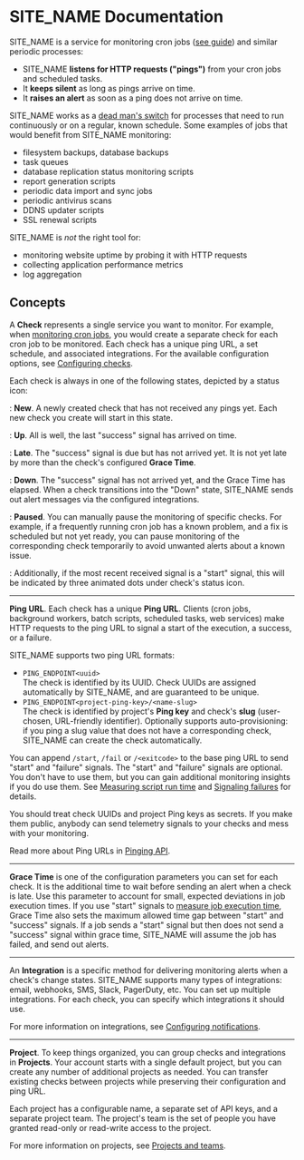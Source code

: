 # SITE_NAME Documentation

SITE_NAME is a service for monitoring cron jobs ([see guide](monitoring_cron_jobs/))
and similar periodic processes:

* SITE_NAME **listens for HTTP requests ("pings")** from your cron jobs and scheduled
  tasks.
* It **keeps silent** as long as pings arrive on time.
* It **raises an alert** as soon as a ping does not arrive on time.

SITE_NAME works as a [dead man's switch](https://en.wikipedia.org/wiki/Dead_man%27s_switch) for processes that need to
run continuously or on a regular, known schedule. Some examples of jobs that would
benefit from SITE_NAME monitoring:

* filesystem backups, database backups
* task queues
* database replication status monitoring scripts
* report generation scripts
* periodic data import and sync jobs
* periodic antivirus scans
* DDNS updater scripts
* SSL renewal scripts

SITE_NAME is *not* the right tool for:

* monitoring website uptime by probing it with HTTP requests
* collecting application performance metrics
* log aggregation

## Concepts

A **Check** represents a single service you want to monitor. For example, when
[monitoring cron jobs](monitoring_cron_jobs/), you would create a separate check for
each cron job to be monitored. Each check has a unique ping URL, a set schedule,
and associated integrations. For the available configuration options, see
[Configuring checks](configuring_checks/).

Each check is always in one of the following states, depicted by a status icon:

<span class="status ic-new"></span>
:   **New**. A newly created check that has not received any pings yet. Each new
    check you create will start in this state.

<span class="status ic-up"></span>
:   **Up**. All is well, the last "success" signal has arrived on time.

<span class="status ic-grace"></span>
:   **Late**. The "success" signal is due but has not arrived yet.
    It is not yet late by more than the check's configured **Grace Time**.

<span class="status ic-down"></span>
:   **Down**. The "success" signal has not arrived yet, and the Grace Time has elapsed.
    When a check transitions into the "Down" state, SITE_NAME sends out alert
    messages via the configured integrations.

<span class="status ic-paused"></span>
:   **Paused**. You can manually pause the monitoring of specific checks. For example,
    if a frequently running cron job has a known problem, and a fix is scheduled but
    not yet ready, you can pause monitoring of the corresponding check temporarily to
    avoid unwanted alerts about a known issue.

<span class="status ic-up"></span><div class="spinner started"></div>
:   Additionally, if the most recent received signal is a "start" signal,
    this will be indicated by three animated dots under check's status icon.

---

**Ping URL**. Each check has a unique **Ping URL**. Clients (cron jobs, background
workers, batch scripts, scheduled tasks, web services) make HTTP requests to the
ping URL to signal a start of the execution, a success, or a failure.

SITE_NAME supports two ping URL formats:

* `PING_ENDPOINT<uuid>`<br>
The check is identified by its UUID. Check UUIDs are assigned
automatically by SITE_NAME, and are guaranteed to be unique.
* `PING_ENDPOINT<project-ping-key>/<name-slug>`<br>
The check is identified by project's **Ping key** and check's
**slug** (user-chosen, URL-friendly identifier). Optionally supports auto-provisioning:
if you ping a slug value that does not have a corresponding check, SITE_NAME can
create the check automatically.

You can append `/start`, `/fail` or `/<exitcode>` to the base ping URL to send
"start" and "failure" signals. The "start" and "failure" signals are optional.
You don't have to use them, but you can gain additional monitoring insights
if you do use them. See [Measuring script run time](measuring_script_run_time/) and
[Signaling failures](signaling_failures/) for details.

You should treat check UUIDs and project Ping keys as secrets. If you make them public,
anybody can send telemetry signals to your checks and mess with your monitoring.

Read more about Ping URLs in [Pinging API](http_api/).

---

**Grace Time** is one of the configuration parameters you can set for each check.
It is the additional time to wait before sending an alert when a check
is late. Use this parameter to account for small, expected deviations in job
execution times. If you use "start" signals to
[measure job execution time](measuring_script_run_time/), Grace Time also sets the
maximum allowed time gap between "start" and "success" signals. If a job
sends a "start" signal but then does not send a "success" signal within grace time,
SITE_NAME will assume the job has failed, and send out alerts.

---

An **Integration** is a specific method for delivering monitoring alerts when a check's
change states. SITE_NAME supports many types of integrations: email,
webhooks, SMS, Slack, PagerDuty, etc. You can set up multiple integrations.
For each check, you can specify which integrations it should use.

For more information on integrations, see
[Configuring notifications](configuring_notifications/).

---

**Project**. To keep things organized, you can group checks and integrations in **Projects**.
Your account starts with a single default project, but you can create any number
of additional projects as needed. You can transfer existing checks between projects
while preserving their configuration and ping URL.

Each project has a configurable name, a separate set of API keys, and a separate
project team. The project's team is the set of people you have granted read-only or
read-write access to the project.

For more information on projects, see [Projects and teams](projects_teams/).

